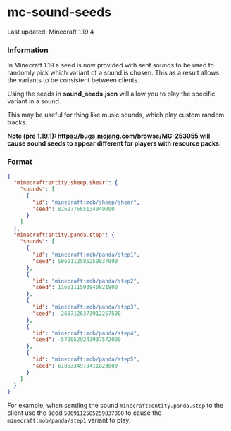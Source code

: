 # mc-sound-seeds
Last updated: Minecraft 1.19.4

### Information
In Minecraft 1.19 a seed is now provided with sent sounds to be used to randomly pick which variant of a sound is chosen.
This as a result allows the variants to be consistent between clients.

Using the seeds in **sound_seeds.json** will allow you to play the specific variant in a sound.

This may be useful for thing like music sounds, which play custom random tracks.

**Note (pre 1.19.1): https://bugs.mojang.com/browse/MC-253055 will cause sound seeds to appear different for players with resource packs.**

### Format
```json
{
  "minecraft:entity.sheep.shear": {
    "sounds": [
      {
        "id": "minecraft:mob/sheep/shear",
        "seed": 826277665134049000
      }
    ]
  },
  "minecraft:entity.panda.step": {
    "sounds": [
      {
        "id": "minecraft:mob/panda/step1",
        "seed": 5069112585259837000
      },
      {
        "id": "minecraft:mob/panda/step2",
        "seed": 1166111593840821800
      },
      {
        "id": "minecraft:mob/panda/step3",
        "seed": -2657126373912257500
      },
      {
        "id": "minecraft:mob/panda/step4",
        "seed": -5790529243937572000
      },
      {
        "id": "minecraft:mob/panda/step5",
        "seed": 6185334978411823000
      }
    ]
  }
}
```

For example, when sending the sound ``minecraft:entity.panda.step`` to the client use the seed ``5069112585259837000`` to cause the
``minecraft:mob/panda/step1`` variant to play.
